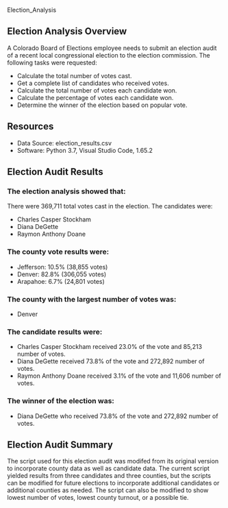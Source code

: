 Election_Analysis

## Election Analysis Overview
A Colorado Board of Elections employee needs to submit an election audit of a recent local congressional election to the election commission. The following tasks were requested:

 - Calculate the total number of votes cast.
 - Get a complete list of candidates who received votes.
 - Calculate the total number of votes each candidate won.
 - Calculate the percentage of votes each candidate won.
 - Determine the winner of the election based on popular vote.

## Resources
 - Data Source: election_results.csv
 - Software: Python 3.7, Visual Studio Code, 1.65.2

## Election Audit Results

### The election analysis showed that:
There were 369,711 total votes cast in the election.
The candidates were:
 - Charles Casper Stockham
 - Diana DeGette
 - Raymon Anthony Doane

### The county vote results were:

 - Jefferson: 10.5% (38,855 votes)
 - Denver: 82.8% (306,055 votes)
 - Arapahoe: 6.7% (24,801 votes)

### The county with the largest number of votes was:
 - Denver

### The candidate results were:
 - Charles Casper Stockham received 23.0% of the vote and 85,213 number of votes.
 - Diana DeGette received 73.8% of the vote and 272,892 number of votes.
 - Raymon Anthony Doane received 3.1% of the vote and 11,606 number of votes.

### The winner of the election was:
 - Diana DeGette who received 73.8% of the vote and 272,892 number of votes.

## Election Audit Summary
The script used for this election audit was modifed from its original version to incorporate county data as well as candidate data. The current script yielded results from three candidates and three counties, but the scripts can be modified for future elections to incorporate additional candidates or additional counties as needed. The script can also be modified to show lowest number of votes, lowest county turnout, or a possible tie.